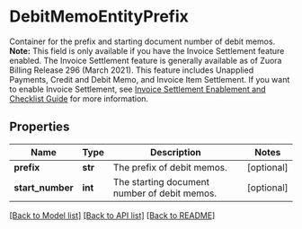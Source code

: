 # DebitMemoEntityPrefix

Container for the prefix and starting document number of debit memos.  **Note:** This field is only available if you have the Invoice Settlement feature enabled. The Invoice Settlement feature is generally available as of Zuora Billing Release 296 (March 2021). This feature includes Unapplied Payments, Credit and Debit Memo, and Invoice Item Settlement. If you want to enable Invoice Settlement, see [Invoice Settlement Enablement and Checklist Guide](https://knowledgecenter.zuora.com/Billing/Billing_and_Payments/Invoice_Settlement/Invoice_Settlement_Migration_Checklist_and_Guide) for more information. 
## Properties
Name | Type | Description | Notes
------------ | ------------- | ------------- | -------------
**prefix** | **str** | The prefix of debit memos.  | [optional] 
**start_number** | **int** | The starting document number of debit memos.  | [optional] 

[[Back to Model list]](../README.md#documentation-for-models) [[Back to API list]](../README.md#documentation-for-api-endpoints) [[Back to README]](../README.md)


